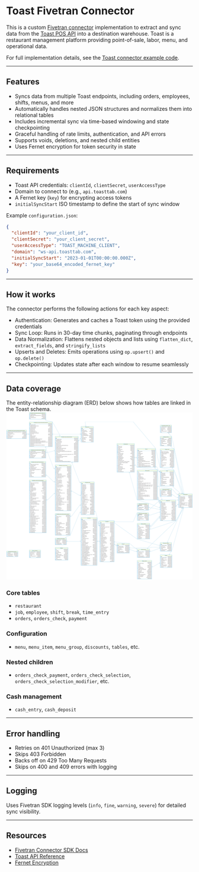 # Toast Fivetran Connector

This is a custom [Fivetran connector](https://fivetran.com/docs/connectors/connector-sdk) implementation to extract and sync data from the [Toast POS API](https://doc.toasttab.com/) into a destination warehouse. Toast is a restaurant management platform providing point-of-sale, labor, menu, and operational data.

For full implementation details, see the [Toast connector example code](https://github.com/fivetran/fivetran_connector_sdk/edit/main/examples/source_examples/toast/).

---

## Features

- Syncs data from multiple Toast endpoints, including orders, employees, shifts, menus, and more
- Automatically handles nested JSON structures and normalizes them into relational tables
- Includes incremental sync via time-based windowing and state checkpointing
- Graceful handling of rate limits, authentication, and API errors
- Supports voids, deletions, and nested child entities
- Uses Fernet encryption for token security in state

---

## Requirements

- Toast API credentials: `clientId`, `clientSecret`, `userAccessType`
- Domain to connect to (e.g., `api.toasttab.com`)
- A Fernet key (`key`) for encrypting access tokens
- `initialSyncStart` ISO timestamp to define the start of sync window

Example `configuration.json`:

```json
{
  "clientId": "your_client_id",
  "clientSecret": "your_client_secret",
  "userAccessType": "TOAST_MACHINE_CLIENT",
  "domain": "ws-api.toasttab.com",
  "initialSyncStart": "2023-01-01T00:00:00.000Z",
  "key": "your_base64_encoded_fernet_key"
}
```

---

## How it works


The connector performs the following actions for each key aspect:
- Authentication: Generates and caches a Toast token using the provided credentials
- Sync Loop: Runs in 30-day time chunks, paginating through endpoints
- Data Normalization: Flattens nested objects and lists using `flatten_dict`, `extract_fields`, and `stringify_lists`
- Upserts and Deletes: Emits operations using `op.upsert()` and `op.delete()`
- Checkpointing: Updates state after each window to resume seamlessly

---

## Data coverage

The entity-relationship diagram (ERD) below shows how tables are linked in the Toast schema.
![Toast ERD](Toast_ERD.png)

### Core tables
- `restaurant`
- `job`, `employee`, `shift`, `break`, `time_entry`
- `orders`, `orders_check`, `payment`

### Configuration
- `menu`, `menu_item`, `menu_group`, `discounts`, `tables`, etc.

### Nested children
- `orders_check_payment`, `orders_check_selection`, `orders_check_selection_modifier`, etc.

### Cash management
- `cash_entry`, `cash_deposit`

---


## Error handling

- Retries on 401 Unauthorized (max 3)
- Skips 403 Forbidden
- Backs off on 429 Too Many Requests
- Skips on 400 and 409 errors with logging

---

## Logging

Uses Fivetran SDK logging levels (`info`, `fine`, `warning`, `severe`) for detailed sync visibility.

---

## Resources

- [Fivetran Connector SDK Docs](https://fivetran.com/docs/connectors/connector-sdk)
- [Toast API Reference](https://doc.toasttab.com/)
- [Fernet Encryption](https://cryptography.io/en/latest/fernet/)

